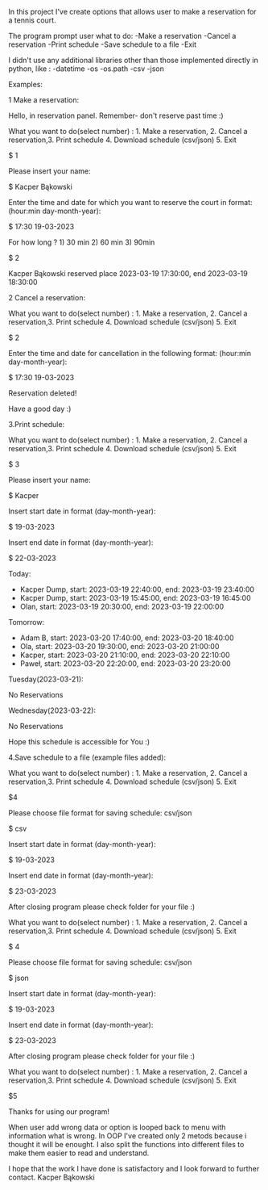 In this project I've create options that allows user to make a reservation for a tennis court.

The program prompt user what to do:
-Make a reservation
-Cancel a reservation
-Print schedule
-Save schedule to a file
-Exit

I didn't use any additional libraries other than those implemented directly in python, like :
-datetime
-os
-os.path
-csv
-json

Examples:

1 Make a reservation:

Hello, in reservation panel. Remember- don't reserve past time :)

What you want to do(select number) : 1. Make a reservation, 2. Cancel a reservation,3. Print schedule 4. Download schedule (csv/json)  5. Exit

$ 1

Please insert your name:

$ Kacper Bąkowski

Enter the time and date for which you want to reserve the court in format: (hour:min day-month-year): 

$ 17:30 19-03-2023

For how long ? 1) 30 min 2) 60 min 3) 90min

$ 2

Kacper Bąkowski reserved place 2023-03-19 17:30:00, end 2023-03-19 18:30:00



2 Cancel a reservation:

What you want to do(select number) : 1. Make a reservation, 2. Cancel a reservation,3. Print schedule 4. Download schedule (csv/json)  5. Exit

$ 2

Enter the time and date for cancellation in the following format: (hour:min day-month-year):

$ 17:30 19-03-2023

Reservation deleted!

Have a good day :)


3.Print schedule:

What you want to do(select number) : 1. Make a reservation, 2. Cancel a reservation,3. Print schedule 4. Download schedule (csv/json)  5. Exit

$ 3

Please insert your name: 

$ Kacper

Insert start date in format (day-month-year): 

$ 19-03-2023

Insert end date in format (day-month-year): 

$ 22-03-2023

Today:

* Kacper Dump, start: 2023-03-19 22:40:00, end: 2023-03-19 23:40:00
* Kacper Dump, start: 2023-03-19 15:45:00, end: 2023-03-19 16:45:00
* Olan, start: 2023-03-19 20:30:00, end: 2023-03-19 22:00:00

Tomorrow:
* Adam B, start: 2023-03-20 17:40:00, end: 2023-03-20 18:40:00
* Ola, start: 2023-03-20 19:30:00, end: 2023-03-20 21:00:00
* Kacper, start: 2023-03-20 21:10:00, end: 2023-03-20 22:10:00
* Paweł, start: 2023-03-20 22:20:00, end: 2023-03-20 23:20:00

Tuesday(2023-03-21):

No Reservations

Wednesday(2023-03-22):

No Reservations

Hope this schedule is accessible for You :)



4.Save schedule to a file (example files added):

What you want to do(select number) : 1. Make a reservation, 2. Cancel a reservation,3. Print schedule 4. Download schedule (csv/json)  5. Exit

$4

Please choose file format for saving schedule: csv/json

$ csv

Insert start date in format (day-month-year): 

$ 19-03-2023

Insert end date in format (day-month-year): 

$ 23-03-2023

After closing program please check folder for your file :)

What you want to do(select number) : 1. Make a reservation, 2. Cancel a reservation,3. Print schedule 4. Download schedule (csv/json)  5. Exit

$ 4

Please choose file format for saving schedule: csv/json

$ json

Insert start date in format (day-month-year): 

$ 19-03-2023

Insert end date in format (day-month-year): 

$ 23-03-2023

After closing program please check folder for your file :)

What you want to do(select number) : 1. Make a reservation, 2. Cancel a reservation,3. Print schedule 4. Download schedule (csv/json)  5. Exit

$5

Thanks for using our program!


When user add wrong data or option is looped back to menu with information what is wrong.
In OOP I've created only 2 metods because i thought it will be enought.
I also split the functions into different files to make them easier to read and understand.

I hope that the work I have done is satisfactory and I look forward to further contact.
Kacper Bąkowski







